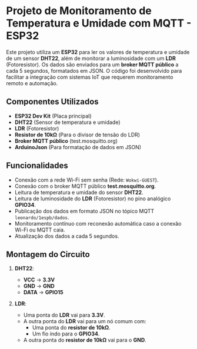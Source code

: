 # Projeto de Monitoramento de Temperatura e Umidade com MQTT - ESP32

Este projeto utiliza um **ESP32** para ler os valores de temperatura e umidade de um sensor **DHT22**, além de monitorar a luminosidade com um **LDR** (Fotoresistor). Os dados são enviados para um **broker MQTT público** a cada 5 segundos, formatados em JSON. O código foi desenvolvido para facilitar a integração com sistemas IoT que requerem monitoramento remoto e automação.

## Componentes Utilizados

- **ESP32 Dev Kit** (Placa principal)
- **DHT22** (Sensor de temperatura e umidade)
- **LDR** (Fotoresistor)
- **Resistor de 10kΩ** (Para o divisor de tensão do LDR)
- **Broker MQTT público** (test.mosquitto.org)
- **ArduinoJson** (Para formatação de dados em JSON)

## Funcionalidades

- Conexão com a rede Wi-Fi sem senha (Rede: `Wokwi-GUEST`).
- Conexão com o broker MQTT público **test.mosquitto.org**.
- Leitura de temperatura e umidade do sensor **DHT22**.
- Leitura de luminosidade do **LDR** (Fotoresistor) no pino analógico **GPIO34**.
- Publicação dos dados em formato JSON no tópico MQTT `leonardo/1espb/dados`.
- Monitoramento contínuo com reconexão automática caso a conexão Wi-Fi ou MQTT caia.
- Atualização dos dados a cada 5 segundos.

## Montagem do Circuito

1. **DHT22**:
   - **VCC** -> **3.3V**
   - **GND** -> **GND**
   - **DATA** -> **GPIO15**

2. **LDR**:
   - Uma ponta do **LDR** vai para **3.3V**.
   - A outra ponta do **LDR** vai para um nó comum com:
     - Uma ponta do **resistor de 10kΩ**.
     - Um fio indo para o **GPIO34**.
   - A outra ponta do **resistor de 10kΩ** vai para o **GND**.
